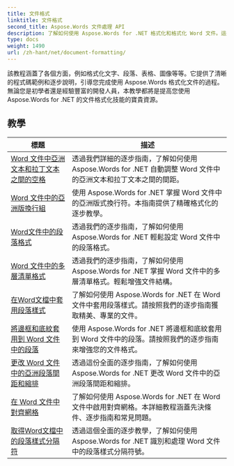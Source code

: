 ```yaml
---
title: 文件格式
linktitle: 文件格式
second_title: Aspose.Words 文件處理 API
description: 了解如何使用 Aspose.Words for .NET 格式化和格式化 Word 文件。這些教學將引導您了解各種佈局技術、樣式、編號、段落、字體等。
type: docs
weight: 1490
url: /zh-hant/net/document-formatting/
---
```


該教程涵蓋了各個方面，例如格式化文字、段落、表格、圖像等等。它提供了清晰的程式碼範例和逐步說明，引導您完成使用 Aspose.Words 格式化文件的過程。無論您是初學者還是經驗豐富的開發人員，本教學都將是提高您使用 Aspose.Words for .NET 的文件格式化技能的寶貴資源。

 ## 教學
| 標題 | 描述 |
| --- | --- |
| [Word 文件中亞洲文本和拉丁文本之間的空格](./space-between-asian-and-latin-text/) | 透過我們詳細的逐步指南，了解如何使用 Aspose.Words for .NET 自動調整 Word 文件中的亞洲文本和拉丁文本之間的間距。 |
| [Word 文件中的亞洲版換行組](./asian-typography-line-break-group/) | 使用 Aspose.Words for .NET 掌握 Word 文件中的亞洲版式換行符。本指南提供了精確格式化的逐步教學。 |
| [Word文件中的段落格式](./paragraph-formatting/) | 透過我們的逐步指南，了解如何使用 Aspose.Words for .NET 輕鬆設定 Word 文件中的段落格式。 |
| [Word 文件中的多層清單格式](./multilevel-list-formatting/) | 透過我們的逐步指南，了解如何使用 Aspose.Words for .NET 掌握 Word 文件中的多層清單格式。輕鬆增強文件結構。 |
| [在Word文檔中套用段落樣式](./apply-paragraph-style/) | 了解如何使用 Aspose.Words for .NET 在 Word 文件中套用段落樣式。請按照我們的逐步指南獲取精美、專業的文件。 |
| [將邊框和底紋套用到 Word 文件中的段落](./apply-borders-and-shading-to-paragraph/) | 使用 Aspose.Words for .NET 將邊框和底紋套用到 Word 文件中的段落。請按照我們的逐步指南來增強您的文件格式。 |
| [更改 Word 文件中的亞洲段落間距和縮排](./change-asian-paragraph-spacing-and-indents/) | 透過這份全面的逐步指南，了解如何使用 Aspose.Words for .NET 更改 Word 文件中的亞洲段落間距和縮排。 |
| [在 Word 文件中對齊網格](./snap-to-grid/) | 了解如何使用 Aspose.Words for .NET 在 Word 文件中啟用對齊網格。本詳細教程涵蓋先決條件、逐步指南和常見問題。 |
| [取得Word文檔中的段落樣式分隔符](./get-paragraph-style-separator/) | 透過這個全面的逐步教學，了解如何使用 Aspose.Words for .NET 識別和處理 Word 文件中的段落樣式分隔符號。 |